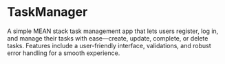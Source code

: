 # TaskManager
A simple MEAN stack task management app that lets users register, log in, and manage their tasks with ease—create, update, complete, or delete tasks. Features include a user-friendly interface, validations, and robust error handling for a smooth experience.
